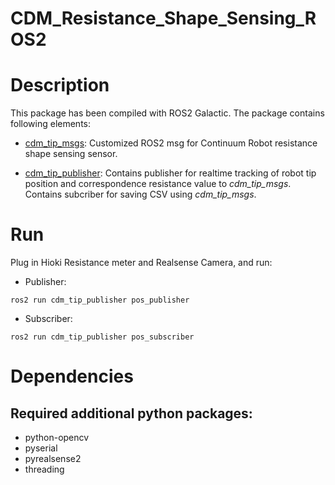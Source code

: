 # CDM_Resistance_Shape_Sensing_ROS2

# Description #
This package has been compiled with ROS2 Galactic. The package contains following elements:

- [cdm_tip_msgs](https://github.com/wwang153/CDM_Resistance_Shape_Sensing_ROS2/tree/main/cdm_tip_msgs): Customized ROS2 msg for Continuum Robot resistance shape sensing sensor.

- [cdm_tip_publisher](https://github.com/wwang153/CDM_Resistance_Shape_Sensing_ROS2/tree/main/cdm_tip_publisher): Contains publisher for realtime tracking of robot tip position and correspondence resistance value to _cdm_tip_msgs_. Contains subcriber for saving CSV using _cdm_tip_msgs_.

# Run
Plug in Hioki Resistance meter and Realsense Camera, and run: 

- Publisher:

``ros2 run cdm_tip_publisher pos_publisher
``

- Subscriber:

``ros2 run cdm_tip_publisher pos_subscriber
``

# Dependencies
## Required additional python packages:
- python-opencv
- pyserial
- pyrealsense2
- threading
